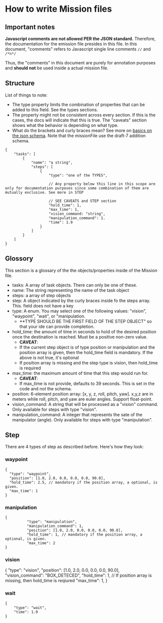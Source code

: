 # How to write Mission files
## Important notes
**Javascript comments are not allowed PER the JSON standard.** Therefore, the documentation for the emission file presides in this file. In this document, "comments" refers to Javascript single line comments `//` and `/*n*/`

Thus, the "comments" in this document are purely for annotation purposes and **should not** be used inside a actual mission file.

## Structure
List of things to note:
- The type property limits the combination of properties that can be added to this field. See the types sections.
- The property might not be consistent across every section. If this is the cases, the docs will indicate that this is true. The "caveats" section shows what the behavior is depending on what type.
- What do the brackets and curly braces mean? See more on [basics on the json schema](https://json-schema.org/understanding-json-schema/basics). Note that the missionFile use the draft-7 addition schema.
```
{
    "tasks": [
        {
            "name": "a string",
            "steps": [
                {
                    "type": "one of the TYPES",

                    // Any property below this line in this scope are only for documentation purposes since some combination of them are mutually exclusive. See more in STEP

                    // SEE CAVEATS and STEP section
                    "hold_time": 1,
                    "max_time": 1,
                    "vision_command: "string", 
                    "manipulation_command": 1.
                    "time": 1.9
                }
            ]
        }
    ]
}
```

## Glossory
This section is a glossary of the the objects/properties inside of the Mission file.

- tasks: A array of task objects. There can only be one of these.
- name: The string representing the name of the task object
- steps: a array of step objects
- step: A object indicated by the curly braces inside fo the steps array. This. field does not have a key
- type: A enum. You may select one of the following values: "vision", "waypoint", "wait", or "manipulation.
    - **TYPE SHOULD BE THE FIRST FIELD OF THE STEP OBJECT" so that your ide can provide completion.
- hold_time: the amount of time in seconds to hold of the desired position once the destination is reached. Must be a positive non-zero value. 
    - **CAVEAT**:
    -  If the current step object is of type position or manipulation and the position array is given, then the hold_time field is mandatory. If the above is not true, it's optional
    - If position array is missing and the step type is vision, then hold_time is required
- max_time: the maximum amount of time that this step would run for.
    - **CAVEAT**:
    - If max_time is not provide, defaults to 39 seconds. This is set in the code and not the schema.
- position: 6-element position array: [x, y, z, roll, pitch, yaw]. x,y,z are in meters while roll, pitch, and yaw are euler angles. Support float-point. 
- vision_command: A string that will be processed as a "vision" command. Only available for steps with type "vision".
- manipulation_command: A integer that represents the sate of the manipulator (angle). Only available for steps with type "manipulation".


## Step
There are 4 types of step as described before. Here's how they look:
### waypoint
```
{
  "type": "waypoint",
  "position": [1.0, 2.0, 0.0, 0.0, 0.0, 90.0],
  "hold_time": 2.5, // mandatory if the position array, a optional, is given.
  "max_time": 1
}
```
### manipulation
```
{
          "type": "manipulation",
          "manipulation_command": 1,
          "position": [1.0, 2.0, 0.0, 0.0, 0.0, 90.0],
          "hold_time": 1, // mandatory if the position array, a optional, is given.
          "max_time": 2
}
```
### vision
{
          "type": "vision",
          "position": [1.0, 2.0, 0.0, 0.0, 0.0, 90.0],
          "vision_command": "BOX_DETECED",
          "hold_time": 1, // If position array is missing, then hold_time is reqiured
          "max_time": 1,
}
### wait
```
{
    "type": "wait",
    "time": 1.9
}